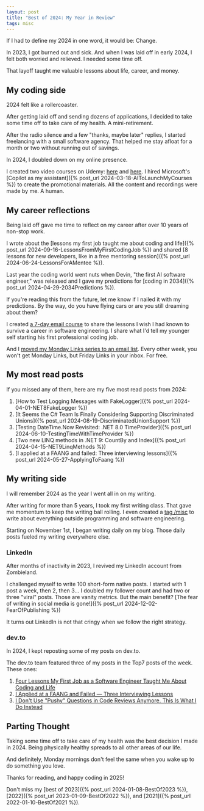 ```yaml
---
layout: post
title: "Best of 2024: My Year in Review"
tags: misc
---
```


If I had to define my 2024 in one word, it would be: Change.

In 2023, I got burned out and sick. And when I was laid off in early 2024, I felt both worried and relieved. I needed some time off.

That layoff taught me valuable lessons about life, career, and money.

## My coding side

2024 felt like a rollercoaster.

After getting laid off and sending dozens of applications, I decided to take some time off to take care of my health. A mini-retirement.

After the radio silence and a few "thanks, maybe later" replies, I started freelancing with a small software agency. That helped me stay afloat for a month or two without running out of savings.

In 2024, I doubled down on my online presence.

I created two video courses on Udemy: [here](https://www.udemy.com/course/mastering-csharp-unit-testing-with-real-world-examples/?referralCode=8456B1B78E2EDE923174) and [here](https://www.udemy.com/course/getting-started-with-linq-in-csharp/?referralCode=1B94DF2F5439E06B6397). I hired Microsoft's [Copilot as my assistant]({% post_url 2024-03-18-AIToLaunchMyCourses %}) to create the promotional materials. All the content and recordings were made by me. A human.

## My career reflections

Being laid off gave me time to reflect on my career after over 10 years of non-stop work.

I wrote about the [lessons my first job taught me about coding and life]({% post_url 2024-09-16-LessonsFromMyFirstCodingJob %}) and shared [8 lessons for new developers, like in a free mentoring session]({% post_url 2024-06-24-LessonsForAMentee %}).

Last year the coding world went nuts when Devin, "the first AI software engineer," was released and I gave my predictions for [coding in 2034]({% post_url 2024-04-29-2034Predictions %}).

If you're reading this from the future, let me know if I nailed it with my predictions. By the way, do you have flying cars or are you still dreaming about them?

I created [a 7-day email course](https://imcsarag.gumroad.com/l/careerlessonsfromthetrenches) to share the lessons I wish I had known to survive a career in software engineering. I share what I'd tell my younger self starting his first professional coding job.

And I [moved my Monday Links series to an email list](https://imcsarag.gumroad.com/l/fridaylinks). Every other week, you won't get Monday Links, but Friday Links in your inbox. For free.

## My most read posts

If you missed any of them, here are my five most read posts from 2024:

1. [How to Test Logging Messages with FakeLogger]({% post_url 2024-04-01-NET8FakeLogger %})
2. [It Seems the C# Team Is Finally Considering Supporting Discriminated Unions]({% post_url 2024-08-19-DiscriminatedUnionSupport %})
3. [Testing DateTime.Now Revisited: .NET 8.0 TimeProvider]({% post_url 2024-06-10-TestingTimeWithTimeProvider %})
4. [Two new LINQ methods in .NET 9: CountBy and Index]({% post_url 2024-04-15-NET9LinqMethods %})
5. [I applied at a FAANG and failed: Three interviewing lessons]({% post_url 2024-05-27-ApplyingToFaang %})

## My writing side

I will remember 2024 as the year I went all in on my writing.

After writing for more than 5 years, I took my first writing class. That gave me momentum to keep the writing ball rolling. I even created a [tag /misc](/tags/misc/) to write about everything outside programming and software engineering.

Starting on November 1st, I began writing daily on my blog. Those daily posts fueled my writing everywhere else.

### LinkedIn

After months of inactivity in 2023, I revived my LinkedIn account from Zombieland.

I challenged myself to write 100 short-form native posts. I started with 1 post a week, then 2, then 3... I doubled my follower count and had two or three "viral" posts. Those are vanity metrics. But the main benefit? [The fear of writing in social media is gone!]({% post_url 2024-12-02-FearOfPublishing %})

It turns out LinkedIn is not that cringy when we follow the right strategy.

### dev.to

In 2024, I kept reposting some of my posts on dev.to.

The dev.to team featured three of my posts in the Top7 posts of the week. These ones:
1. [Four Lessons My First Job as a Software Engineer Taught Me About Coding and Life ](https://dev.to/canro91/four-lessons-my-first-job-as-a-software-engineer-taught-me-about-coding-and-life-2em5)
2. [I Applied at a FAANG and Failed — Three Interviewing Lessons](https://dev.to/canro91/i-applied-at-a-faang-and-failed-three-interviewing-lessons-1a4k)
3. [I Don't Use "Pushy" Questions in Code Reviews Anymore. This Is What I Do Instead ](https://dev.to/canro91/i-dont-use-pushy-questions-in-code-reviews-anymore-this-is-what-i-do-instead-58j3)

## Parting Thought

Taking some time off to take care of my health was the best decision I made in 2024. Being physically healthy spreads to all other areas of our life.

And definitely, Monday mornings don't feel the same when you wake up to do something you love.

Thanks for reading, and happy coding in 2025!

Don't miss my [best of 2023]({% post_url 2024-01-08-BestOf2023 %}), [2022]({% post_url 2023-01-09-BestOf2022 %}), and [2021]({% post_url 2022-01-10-BestOf2021 %}).
